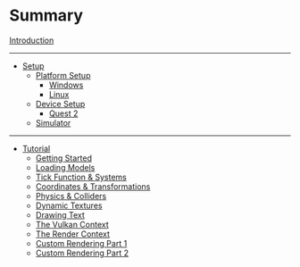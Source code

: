 # Summary

[Introduction](introduction.md)

---

- [Setup]()
  - [Platform Setup]()
    - [Windows](./setup/windows.md)
    - [Linux]()
  - [Device Setup]()
    - [Quest 2]()
  - [Simulator]()

---

- [Tutorial](./tutorial/introduction.md)
  - [Getting Started](./tutorial/getting_started.md)
  - [Loading Models](./tutorial/loading_models.md)
  - [Tick Function & Systems](./tutorial/systems.md)
  - [Coordinates & Transformations](./tutorial/coordinates.md)
  - [Physics & Colliders](./tutorial/physics.md)
  - [Dynamic Textures](./tutorial/dynamic_texturing.md)
  - [Drawing Text](./tutorial/drawing_text.md)
  - [The Vulkan Context](./tutorial/vulkan_context.md)
  - [The Render Context](./tutorial/render_context.md)
  - [Custom Rendering Part 1](./tutorial/custom_rendering_1.md)
  - [Custom Rendering Part 2](./tutorial/custom_rendering_2.md)
  
